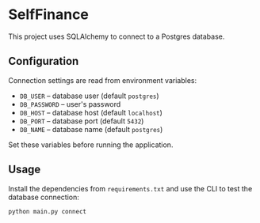 # SelfFinance

This project uses SQLAlchemy to connect to a Postgres database.

## Configuration

Connection settings are read from environment variables:

- `DB_USER` – database user (default `postgres`)
- `DB_PASSWORD` – user's password
- `DB_HOST` – database host (default `localhost`)
- `DB_PORT` – database port (default `5432`)
- `DB_NAME` – database name (default `postgres`)

Set these variables before running the application.

## Usage

Install the dependencies from `requirements.txt` and use the CLI to test the
database connection:

```bash
python main.py connect
```

